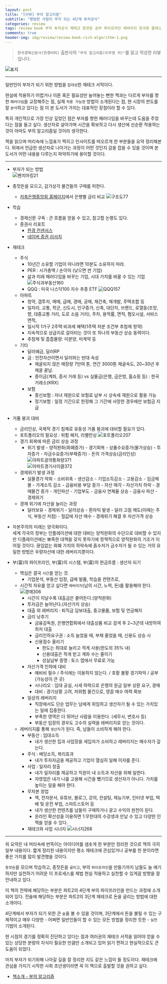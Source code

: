 ```yaml
---  
layout: post  
title: "[리뷰] 부의 알고리즘"  
subtitle: "평범한 사람이 부자 되는 4단계 투자공식"  
categories: review  
tags: review book 부자 투자공식 재테크 종잣돈 공부 파이프라인 레버리지 양극화 클래스101      
comments: true  
header-img: img/review/review-book-rich-algorithm-1.png
---  
```

  
> `한국경제신문사(한경비피)` 출판사의 `"부의 알고리즘(이주영 저)"`를 읽고 작성한 리뷰입니다.  

![표지](https://theorydb.github.io/assets/img/review/review-book-rich-algorithm-1.png)  

---

일반인이 부자가 되기 위한 방법을 `집대성`한 재테크 서적이다. 

현실에 적용하기 어렵거나 이론 혹은 필요성만 늘어놓는 뻔한 책과는 다르게 부자를 향한 `패러다임`을 교정해주는 점, 실제 `적용 가능한` 방법이 소개된다는 점, 현 시장의 판도를 잘 `분석`하고 있다는 점 이 본 도서가 가지는 대표적인 장점이라 할 수 있다. 

특히 개인적으로 가장 인상 깊었던 점은 부자를 향한 패러다임을 바꾸는데 도움을 주었다는 점을 들고 싶다. 생산자로 살아가며 시간을 확보하고 다시 생산에 선순환 적용하는 것이 아마도 부의 알고리즘일 것이라 생각한다. 

책을 읽으며 머리속에 느낌표가 찍히고 인사이트를 떠오르게 한 부분들을 요약 정리해본다. 위에서 언급한 생산자로 나아가는 과정이 어떤 것인지 감을 잡을 수 있을 것이며 본 도서가 어떤 내용을 다루는지 파악하기에 용이할 것이다. 

---

* 부자가 되는 방법  
  ![벤치마킹21](https://theorydb.github.io/assets/img/review/review-book-rich-algorithm-2.png)  

* 종잣돈을 모으고, 감가상각 물건들의 구매를 피한다.
  - [저축은행중앙회 홈페이지](https://www.fsb.or.kr/index.act)에서 은행별 금리 비교 
  ![구조도77](https://theorydb.github.io/assets/img/review/review-book-rich-algorithm-3.png)  

* 학습
  + 경제신문 구독 : 큰 흐름을 얻을 수 있고, 참고할 논평도 있다.
  + 증권사 리포트  
    * [한경 컨센서스](https://consensus.hankyung.com/)  
    * [네이버 증권 리서치](https://finance.naver.com/research/)  

* 재테크  
  - 주식  
    + 10년간 소유할 기업이 아니라면 10분도 소유하지 마라.
    + PER : 시가총액 / 순이익 (낮으면 싼 기업)
    + 삶과 미래 패러다임을 바꾸는 기업, 시대 가치를 바꿀 수 있는 기업
      ![주식과부동산160](https://theorydb.github.io/assets/img/review/review-book-rich-algorithm-4.png)  
    + QQQ : 미국 나스닥100 지수 추종 ETF
      ![QQQ157](https://theorydb.github.io/assets/img/review/review-book-rich-algorithm-5.png)  
  - 아파트  
    + 청약, 갭투자, 매매, 급매, 경매, 공매, 재건축, 재개발, 주택조합 등
    + 일자리, 교통, 학군, 신도시, 인구증가, 신축, 대단지, 브랜드, 로열동(조망, 향, 대중교통 거리, 도로 소음 거리), 주차, 용적률, 면적, 혐오시설, 서비스 면적, 
    + 일시적 1가구 2주택 비과세 혜택(1주택 처분 조건부 추첨제 청약)
    + 지속적으로 상급지로 갈아타는 것이 또 하나의 부동산 상승 동력이다.
    + 추첨제 및 줍줍물량: 미분양, 미계약 등 
  - 기타  
    + 달러예금, 달러RP
    + 금 : 안전자산이면서 달러와는 반대 속성
      * 채굴되지 않은 매장량 7만여 톤, 연간 3000톤 채굴속도, 20~30년 후 채굴 끝남.
      * 종이금(계좌, 증서 거래 등) vs 실물금(은행, 금은방, 홈쇼핑 등) : 한국거래소(KRX)
    + 보험
      * 종신보험 : 자녀 재원으로 보험료 납부 시 상속세 재원으로 활용 가능
      * 정기보험 : 일정 기간으로 한정해 그 기간에 사망한 경우에만 보험금 지급 

* 거품 붕괴 대비  
  - 금리인상, 국제적 경기 침체로 유동성 거품 붕괴에 대비할 필요가 있다. 
  - 포트폴리오의 필요성 : 위험 헤지, 리밸런싱
    ![포트폴리오207](https://theorydb.github.io/assets/img/review/review-book-rich-algorithm-6.png)  
  - 경기 회복에 따른 금리 상승 과정
    + 위기 발생 - 양적완화(화폐증가) - 경기회복 - 상품수요증가(물가상승) - 투자증가 - 자금수요증가(부채증가) - 돈의 가격상승(금리인상)
    ![아파트광의통화량371](https://theorydb.github.io/assets/img/review/review-book-rich-algorithm-7.png)  
    ![아파트경기사이클372](https://theorydb.github.io/assets/img/review/review-book-rich-algorithm-8.png)  
  - 경제위기 발생 과정
    + 실물경기 악화 - 소비위축 - 생산감소 - 기업소득감소 - 고용감소 - 임금체불 - 가계소득 감소 - 금융비용 부담 증가 - 자산 매각 - 자산가치 하락 - 경매물건 증가 - 개인파산 - 기업부도 - 금융사 연체율 상승 - 금융사 파산 - 경제위기
  - 경제 위기에 자산을 늘리는 과정
    + 달러보유 - 경제위기 - 달러상승 - 환차익 발생 - 달러 고점 매도(이때는 주식, 부동산 저점) - 헐값에 자산 매수 - 경제위기 해결 후 자산가격 상승

* 자본주의의 미래는 양극화이다.  
  세계 각국의 정부는 인플레이션에 대한 대비는 양적완화의 수단으로 대비할 수 있지만 디플레이션에는 뾰족한 대책을 갖지 못하기에 정책적으로 양적완화의 기조가 이어질 것이다. 끊임없는 화폐 가치의 하락속에 흙수저가 금수저가 될 수 있는 거의 유일한 방법은 우량자산에 대한 레버리지뿐이다.

* 부(富)의 파이프라인, 부(富)의 시스템, 부(富)의 현금흐름 : 생산자 되기  
    + 핵심은 결국 `시간`을 얻는 것. 
      * 기업분석, 부동산 임장, 급매 발품, 학습을 컨텐츠로, 
    + 시간적 자유를 얻고 싶다면 `레버리지`(남의 시간, 노력, 돈)를 활용해야 한다.
      ![경매306](https://theorydb.github.io/assets/img/review/review-book-rich-algorithm-9.png)  
      * 시간이 지날수록 대출금은 줄어든다.(양적완화)
      * 투자금은 늘어난다.(자산가치 상승)
      * 대출 외 레버리지 : 퇴직금 담보대출, 중고물품, 보험 및 연금해지
      * 금리 낮추기
        - 금융감독원, 은행연합회에서 대출상품 비교 검색 후 2~3군데 내방하여 최저 대출
        - 금리인하요구권 : 소득 늘었을 때, 부채 줄었을 때, 신용도 상승 시
        - 신용점수 올리기
          + 한도는 최대로 늘리고 적게 사용(한도의 35% 내)
          + 신용대출은 적게 받고 계좌 수는 줄이기
          + 성실납부 증명 : 토스 앱에서 무료로 가능
      * 자산가격 인하에 대비
        - 예비비 필수 / 주식에는 이용하지 않는다. / 호황 불황 경기파악 / 공부(가능성이 큰 곳)
        - 시나리오 : 임대 공실, 시세 하락으로 은행의 원금 일부 상환 요구, 경매
        - 대비 : 경기상황 고려, 저위험 물건으로, 영끌 매수 여력 확보
      * 일상의 레버리지 
        - 직장에서도 단순 업무는 남에게 위임하고 생산자가 될 수 있는 가치있는 일에 집중한다.
        - 부족한 영역은 더 뛰어난 사람을 이용한다. (세무사, 변호사 등)
        - 부동산 임장의 경우도 고수의 실력을 레버리지로 얻는 것이다.
    + 레버리지를 통해 `생산자`가 된다. 즉, 남들이 소비하게 해야 한다.
      * 부동산 : 임대소득 
        - 내가 생산한 집과 사업장을 세입자가 소비하고 레버리지는 매수자가 갚는다.
      * 주식 : 배당소득, 복리효과 
        - 내가 투자자금을 제공하고 기업이 열심히 일해 이자를 준다.
      * 사업 : 일자리 창출 
        - 내가 일자리를 제공하고 직원이 내 소득과 자산을 위해 일한다.
        - 자영업은 내가 나를 고용해 시간을 뺐기므로 생산자가 아니다. 가치를 높이는 일을 해야 한다.
      * 무자본 창업
        - 책, 전자문서, 유튜브, 블로그, 강의, 컨설팅, 재능기부, 인터넷 부업, 택배 및 운전 부업, 스마트스토어 등 
        - 내가 생산한 컨텐츠를 남들이 구매하거나 광고 수익의 원천이 된다.
        - 온라인 확산성을 이용하면 1:무한대의 수강생과 만날 수 있고 다양한 인맥을 얻을 수 있다.
      * 재테크와 사업 시너지
        ![시너지268](https://theorydb.github.io/assets/img/review/review-book-rich-algorithm-10.png)  

---

위 요약은 내 머리속에 번뜩이는 아이디어를 샘솟게 한 부분만 정리한 것으로 책의 극히 일부 내용이다. 짧게 정리한 내용이지만 평소 재테크에 관심있거나 공부를 한 분이라면 좋은 가치를 많이 발견했을 것이다. 

`종잣돈`을 모으며 학습하고, 종잣돈을 `굴리고`, 부의 `파이프라인`을 만들기까지 남들도 늘 얘기하지만 실천하기 어려운 이 프로세스를 제법 현실 적용하고 실천할 수 있게끔 방향을 잘 안내하고 있다. 

이 책의 전략에 해당하는 부분은 파트2의 4단계 부의 파이프라인을 만드는 과정에 소개되어 있다. 전술에 해당하는 부분은 파트2의 3단계 재테크로 돈을 굴리는 방법에 대한 소개이다.

4단계에서 부자가 되기 위한 큰 `숲`을 볼 수 있을 것이며, 3단계에서 돈을 불릴 수 있는 구체적이고 매우 다양한 - 어쩌면 일반인들이 할 수 있는 모든 방법을 정리한 듯한 - `실전` 기법이 소개된다. 

현 시점의 경기를 정확히 진단하고 있다는 점과 여러권의 재테크 서적을 읽어야 얻을 수 있는 상당한 분량의 지식이 필요한 만큼만 소개되고 있어 읽기 편하고 현실적으로도 큰 도움이 되었다. 

마치 부자가 되기위해 나아갈 길을 잘 정리한 지도 같은 느낌이 들 정도이다. 재테크에 관심을 가지기 시작한 사회 초년생이라면 꼭 이 책으로 출발할 것을 권하고 싶다.


* [책소개 - 부의 알고리즘](http://www.yes24.com/Product/Goods/102277665?OzSrank=1)
